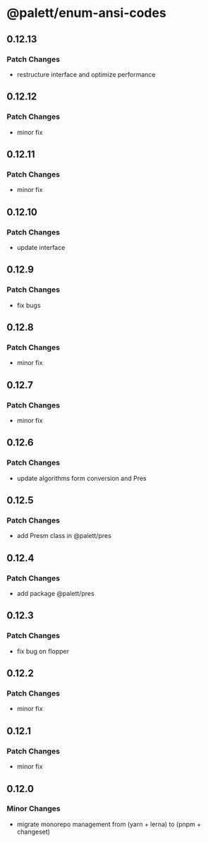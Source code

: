 # @palett/enum-ansi-codes

## 0.12.13

### Patch Changes

- restructure interface and optimize performance

## 0.12.12

### Patch Changes

- minor fix

## 0.12.11

### Patch Changes

- minor fix

## 0.12.10

### Patch Changes

- update interface

## 0.12.9

### Patch Changes

- fix bugs

## 0.12.8

### Patch Changes

- minor fix

## 0.12.7

### Patch Changes

- minor fix

## 0.12.6

### Patch Changes

- update algorithms form conversion and Pres

## 0.12.5

### Patch Changes

- add Presm class in @palett/pres

## 0.12.4

### Patch Changes

- add package @palett/pres

## 0.12.3

### Patch Changes

- fix bug on flopper

## 0.12.2

### Patch Changes

- minor fix

## 0.12.1

### Patch Changes

- minor fix

## 0.12.0

### Minor Changes

- migrate monorepo management from (yarn + lerna) to (pnpm + changeset)
